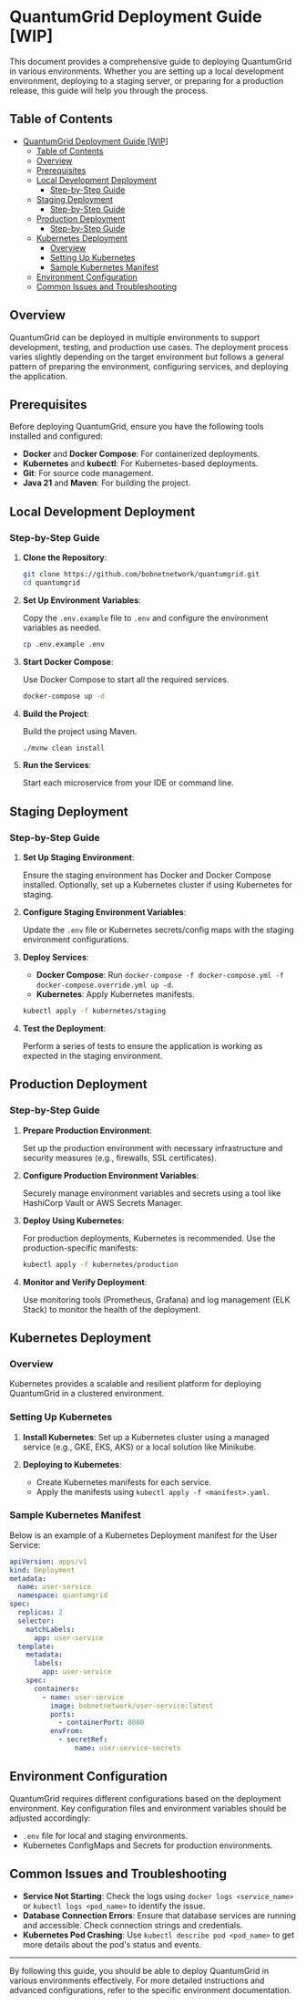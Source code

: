 
# QuantumGrid Deployment Guide [WIP]

This document provides a comprehensive guide to deploying QuantumGrid in various environments. Whether you are setting up a local development environment, deploying to a staging server, or preparing for a production release, this guide will help you through the process.

## Table of Contents

- [QuantumGrid Deployment Guide \[WIP\]](#quantumgrid-deployment-guide-wip)
  - [Table of Contents](#table-of-contents)
  - [Overview](#overview)
  - [Prerequisites](#prerequisites)
  - [Local Development Deployment](#local-development-deployment)
    - [Step-by-Step Guide](#step-by-step-guide)
  - [Staging Deployment](#staging-deployment)
    - [Step-by-Step Guide](#step-by-step-guide-1)
  - [Production Deployment](#production-deployment)
    - [Step-by-Step Guide](#step-by-step-guide-2)
  - [Kubernetes Deployment](#kubernetes-deployment)
    - [Overview](#overview-1)
    - [Setting Up Kubernetes](#setting-up-kubernetes)
    - [Sample Kubernetes Manifest](#sample-kubernetes-manifest)
  - [Environment Configuration](#environment-configuration)
  - [Common Issues and Troubleshooting](#common-issues-and-troubleshooting)

## Overview

QuantumGrid can be deployed in multiple environments to support development, testing, and production use cases. The deployment process varies slightly depending on the target environment but follows a general pattern of preparing the environment, configuring services, and deploying the application.

## Prerequisites

Before deploying QuantumGrid, ensure you have the following tools installed and configured:

- **Docker** and **Docker Compose**: For containerized deployments.
- **Kubernetes** and **kubectl**: For Kubernetes-based deployments.
- **Git**: For source code management.
- **Java 21** and **Maven**: For building the project.

## Local Development Deployment

### Step-by-Step Guide

1. **Clone the Repository**:

   ```bash
   git clone https://github.com/bobnetnetwork/quantumgrid.git
   cd quantumgrid
   ```

2. **Set Up Environment Variables**:

   Copy the `.env.example` file to `.env` and configure the environment variables as needed.

   ```bash
   cp .env.example .env
   ```

3. **Start Docker Compose**:

   Use Docker Compose to start all the required services.

   ```bash
   docker-compose up -d
   ```

4. **Build the Project**:

   Build the project using Maven.

   ```bash
   ./mvnw clean install
   ```

5. **Run the Services**:

   Start each microservice from your IDE or command line.

## Staging Deployment

### Step-by-Step Guide

1. **Set Up Staging Environment**:

   Ensure the staging environment has Docker and Docker Compose installed. Optionally, set up a Kubernetes cluster if using Kubernetes for staging.

2. **Configure Staging Environment Variables**:

   Update the `.env` file or Kubernetes secrets/config maps with the staging environment configurations.

3. **Deploy Services**:

   - **Docker Compose**: Run `docker-compose -f docker-compose.yml -f docker-compose.override.yml up -d`.
   - **Kubernetes**: Apply Kubernetes manifests.

   ```bash
   kubectl apply -f kubernetes/staging
   ```

4. **Test the Deployment**:

   Perform a series of tests to ensure the application is working as expected in the staging environment.

## Production Deployment

### Step-by-Step Guide

1. **Prepare Production Environment**:

   Set up the production environment with necessary infrastructure and security measures (e.g., firewalls, SSL certificates).

2. **Configure Production Environment Variables**:

   Securely manage environment variables and secrets using a tool like HashiCorp Vault or AWS Secrets Manager.

3. **Deploy Using Kubernetes**:

   For production deployments, Kubernetes is recommended. Use the production-specific manifests:

   ```bash
   kubectl apply -f kubernetes/production
   ```

4. **Monitor and Verify Deployment**:

   Use monitoring tools (Prometheus, Grafana) and log management (ELK Stack) to monitor the health of the deployment.

## Kubernetes Deployment

### Overview

Kubernetes provides a scalable and resilient platform for deploying QuantumGrid in a clustered environment. 

### Setting Up Kubernetes

1. **Install Kubernetes**:
   Set up a Kubernetes cluster using a managed service (e.g., GKE, EKS, AKS) or a local solution like Minikube.

2. **Deploying to Kubernetes**:
   - Create Kubernetes manifests for each service.
   - Apply the manifests using `kubectl apply -f <manifest>.yaml`.

### Sample Kubernetes Manifest

Below is an example of a Kubernetes Deployment manifest for the User Service:

```yaml
apiVersion: apps/v1
kind: Deployment
metadata:
  name: user-service
  namespace: quantumgrid
spec:
  replicas: 2
  selector:
    matchLabels:
      app: user-service
  template:
    metadata:
      labels:
        app: user-service
    spec:
      containers:
        - name: user-service
          image: bobnetnetwork/user-service:latest
          ports:
            - containerPort: 8080
          envFrom:
            - secretRef:
                name: user-service-secrets
```

## Environment Configuration

QuantumGrid requires different configurations based on the deployment environment. Key configuration files and environment variables should be adjusted accordingly:

- `.env` file for local and staging environments.
- Kubernetes ConfigMaps and Secrets for production environments.

## Common Issues and Troubleshooting

- **Service Not Starting**: Check the logs using `docker logs <service_name>` or `kubectl logs <pod_name>` to identify the issue.
- **Database Connection Errors**: Ensure that database services are running and accessible. Check connection strings and credentials.
- **Kubernetes Pod Crashing**: Use `kubectl describe pod <pod_name>` to get more details about the pod's status and events.

---

By following this guide, you should be able to deploy QuantumGrid in various environments effectively. For more detailed instructions and advanced configurations, refer to the specific environment documentation.
